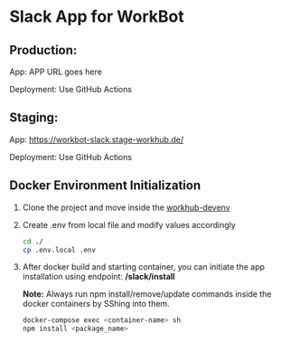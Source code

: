 # Slack App for WorkBot

## Production:

App: APP URL goes here

Deployment: Use GitHub Actions

## Staging:

App: <https://workbot-slack.stage-workhub.de/>

Deployment: Use GitHub Actions

## Docker Environment Initialization

1. Clone the project and move inside the [workhub-devenv](https://github.com/coeus-solutions/workhub-devenv)

2. Create .env from local file and modify values accordingly

   ```bash
   cd ./
   cp .env.local .env
   ```

3. After docker build and starting container, you can initiate the app installation using endpoint: **/slack/install**

   **Note:** Always run npm install/remove/update commands inside the docker containers by SShing into them.

   ```bash
   docker-compose exec <container-name> sh
   npm install <package_name>
   ```
